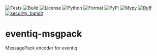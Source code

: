 ![Tests](https://github.com/asynq-io/eventiq-msgpack/workflows/Tests/badge.svg)
![Build](https://github.com/asynq-io/eventiq-msgpack/workflows/Publish/badge.svg)
![License](https://img.shields.io/github/license/asynq-io/eventiq-msgpack)
![Python](https://img.shields.io/pypi/pyversions/eventiq-msgpack)
![Format](https://img.shields.io/pypi/format/eventiq-msgpack)
![PyPi](https://img.shields.io/pypi/v/eventiq-msgpack)
![Mypy](https://img.shields.io/badge/mypy-checked-blue)
[![Ruff](https://img.shields.io/endpoint?url=https://raw.githubusercontent.com/charliermarsh/ruff/main/assets/badge/v1.json)](https://github.com/charliermarsh/ruff)
[![security: bandit](https://img.shields.io/badge/security-bandit-yellow.svg)](https://github.com/PyCQA/bandit)

# eventiq-msgpack

MessagePack encoder for eventiq

